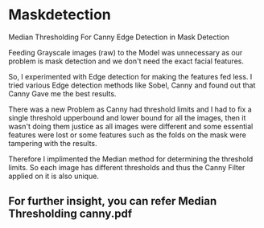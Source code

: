 # Maskdetection
Median Thresholding For Canny Edge Detection in Mask Detection


Feeding Grayscale images (raw) to the Model was unnecessary as our problem is mask detection and we don't need the exact facial features.

So, I experimented with Edge detection for making the features fed less. I tried various Edge detection methods like Sobel, Canny and found out that Canny Gave me the best results.

There was a new Problem as Canny had threshold limits and I had to fix a single threshold upperbound and lower bound for all the images, then it wasn't doing them justice as all images were different and some essential features were lost or some features such as the folds on the mask were tampering with the results. 

Therefore I implimented the Median method for determining the threshold limits. So each image has different thresholds and thus the Canny Filter applied on it is also unique.

## For further insight, you can refer Median Thresholding canny.pdf 
